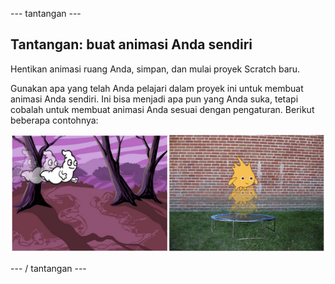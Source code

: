 \--- tantangan \---

## Tantangan: buat animasi Anda sendiri

Hentikan animasi ruang Anda, simpan, dan mulai proyek Scratch baru.

Gunakan apa yang telah Anda pelajari dalam proyek ini untuk membuat animasi Anda sendiri. Ini bisa menjadi apa pun yang Anda suka, tetapi cobalah untuk membuat animasi Anda sesuai dengan pengaturan. Berikut beberapa contohnya:

![tangkapan layar](images/space-egs.png)

\--- / tantangan \---